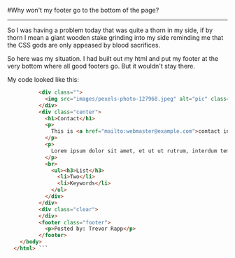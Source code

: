 #Why won't my footer go to the bottom of the page?

***

So I was having a problem today that was quite a thorn in my side, if by thorn I mean a giant wooden stake grinding into my side reminding me that the CSS gods are only appeased by blood sacrifices.

So here was my situation.  I had built out my html and put my footer at the very bottom where all good footers go.  But it wouldn't stay there.  

My code looked like this: 

```html         <div class="row">
          <div class="">
            <img src="images/pexels-photo-127968.jpeg" alt="pic" class="photos medium"/>
          </div>
          <div class="center">
            <h1>Contact</h1>
            <p>
              This is <a href="mailto:webmaster@example.com">contact info</a>
            </p>
            <p>
              Lorem ipsum dolor sit amet, et ut ut rutrum, interdum tempor aliquet sit, tristique elit. Turpis consectetuer mattis auctor.
            </p>
            <br>
              <ul><h3>List</h3>
                <li>Two</li>
                <li>Keywords</li>
              </ul>
            </div>
          </div>
          <div class="clear">
          </div>
          <footer class="footer">
            <p>Posted by: Trevor Rapp</p>
          </footer>
    </body>
  </html> ```
